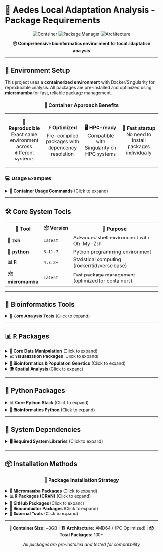 # 🦟 Aedes Local Adaptation Analysis - Package Requirements

<div align="center">

![Container](https://img.shields.io/badge/Environment-Containerized-orange?style=for-the-badge&logo=docker)
![Package Manager](https://img.shields.io/badge/Package%20Manager-micromamba-green?style=for-the-badge&logo=anaconda)
![Architecture](https://img.shields.io/badge/Architecture-AMD64%20HPC-blue?style=for-the-badge&logo=linux)

**📦 Comprehensive bioinformatics environment for local adaptation analysis**

</div>

---

## 🐳 **Environment Setup**

This project uses a **containerized environment** with Docker/Singularity for reproducible analysis. All packages are pre-installed and optimized using **micromamba** for fast, reliable package management.

<div align="center">

### 🎯 **Container Approach Benefits**

<table>
<tr>
<td align="center" width="25%">

**🔄 Reproducible**
<br>
Exact same environment across different systems

</td>
<td align="center" width="25%">

**⚡ Optimized**
<br>
Pre-compiled packages with dependency resolution

</td>
<td align="center" width="25%">

**🖥️ HPC-ready**
<br>
Compatible with Singularity on HPC systems

</td>
<td align="center" width="25%">

**🚀 Fast startup**
<br>
No need to install packages individually

</td>
</tr>
</table>

</div>

### 💻 **Usage Examples**

<details>
<summary><b>🐳 Container Usage Commands</b> (Click to expand)</summary>

```zsh
# Docker
docker run -it ghcr.io/cosmelab/aedes-local-adaptation:latest

# Singularity (HPC) - Interactive shell
singularity exec aedes-local-adaptation.sif zsh
```

### 💾 **Cache Management for HPC**

Before pulling containers on HPC systems, set up proper cache management:

```zsh
# Check quota first
check_quota home

# Use temporary cache to avoid quota issues
mkdir -p ./singularity_temp_cache
export SINGULARITY_CACHEDIR=$PWD/singularity_temp_cache

# Pull container
singularity pull aedes-local-adaptation.sif docker://ghcr.io/cosmelab/aedes-local-adaptation:latest

# Clean up
rm -rf ./singularity_temp_cache
unset SINGULARITY_CACHEDIR
```

</details>

---

## 🛠️ **Core System Tools**

<table>
<tr>
<th width="20%">🔧 Tool</th>
<th width="20%">📦 Version</th>
<th width="60%">🎯 Purpose</th>
</tr>
<tr>
<td><b>🐚 zsh</b></td>
<td><code>Latest</code></td>
<td>Advanced shell environment with Oh-My-Zsh</td>
</tr>
<tr>
<td><b>🐍 python</b></td>
<td><code>3.11.7</code></td>
<td>Python programming environment</td>
</tr>
<tr>
<td><b>📊 R</b></td>
<td><code>4.3.2+</code></td>
<td>Statistical computing (rocker/tidyverse base)</td>
</tr>
<tr>
<td><b>📦 micromamba</b></td>
<td><code>Latest</code></td>
<td>Fast package management (optimized for containers)</td>
</tr>
</table>

---

## 🧬 **Bioinformatics Tools**

<details>
<summary><b>🔬 Core Analysis Tools</b> (Click to expand)</summary>

<table>
<tr>
<th width="25%">🔧 Tool</th>
<th width="75%">🎯 Purpose</th>
</tr>
<tr>
<td><b>🧮 PLINK2</b></td>
<td>Genotype data manipulation and population genetics analysis</td>
</tr>
<tr>
<td><b>📊 bcftools</b></td>
<td>VCF file manipulation and variant calling</td>
</tr>
<tr>
<td><b>🏗️ fastStructure</b></td>
<td>Population structure analysis</td>
</tr>
<tr>
<td><b>🌍 Admixture</b></td>
<td>Ancestry analysis and admixture proportions</td>
</tr>
<tr>
<td><b>🌳 IQ-TREE</b></td>
<td>Phylogenetic analysis and tree construction</td>
</tr>
<tr>
<td><b>🔄 BA3-SNPs</b></td>
<td>Migration analysis and gene flow estimation</td>
</tr>
<tr>
<td><b>🎯 SamBada</b></td>
<td>Local adaptation analysis and environmental association</td>
</tr>
</table>

</details>

---

## 📊 **R Packages**

<details>
<summary><b>🔧 Core Data Manipulation</b> (Click to expand)</summary>

<table>
<tr>
<td width="50%">

**📋 Data Processing**
- `tidyverse` - Data science toolkit
- `data.table` - Fast data manipulation
- `here` - File path management
- `dplyr` - Data manipulation grammar
- `readr` - Data import/export
- `purrr` - Functional programming
- `stringr` - String manipulation

</td>
<td width="50%">

**🔍 Additional Tools**
- `forcats` - Factor handling
- `lubridate` - Date/time manipulation
- `janitor` - Data cleaning
- `broom` - Statistical model tidying
- `knitr` - Dynamic report generation
- `rmarkdown` - R Markdown documents

</td>
</tr>
</table>

</details>

<details>
<summary><b>📈 Visualization Packages</b> (Click to expand)</summary>

<table>
<tr>
<td width="50%">

**🎨 Core Visualization**
- `ggplot2` - Grammar of graphics
- `scales` - Scale functions for ggplot2
- `ggrepel` - Non-overlapping text labels
- `ggtext` - Rich text rendering
- `ggvenn` - Venn diagrams
- `ggstatsplot` - Statistical plots
- `ggforce` - Extended ggplot2 functionality
- `ggpattern` - Pattern fills

</td>
<td width="50%">

**🎯 Specialized Plots**
- `scatterpie` - Scatter pie charts
- `RColorBrewer` - Color palettes
- `extrafont` - Font management
- `flextable` - Table formatting
- `officer` - Office document creation
- `Cairo` - Graphics device
- `ggspatial` - Spatial visualization

</td>
</tr>
</table>

</details>

<details>
<summary><b>🧬 Bioinformatics & Population Genetics</b> (Click to expand)</summary>

<table>
<tr>
<td width="50%">

**🧬 Core Bioinformatics**
- `vcfR` - VCF file handling
- `adegenet` - Population genetics
- `dartR` - Genomic analysis
- `Biostrings` - DNA/RNA sequence analysis
- `SNPRelate` - SNP analysis
- `biomaRt` - Biomart database access

</td>
<td width="50%">

**🌍 Population Genetics**
- `OutFLANK` - Outlier detection
- `pcadapt` - PCA-based adaptation detection
- `R.SamBada` - Environmental association
- `LEA` - Landscape genomics
- `qvalue` - Multiple testing correction
- `pegas` - Population genetics analysis
- `ape` - Phylogenetic analysis
- `genetics` - Genetic data analysis

</td>
</tr>
</table>

</details>

<details>
<summary><b>🌍 Spatial Analysis</b> (Click to expand)</summary>

<table>
<tr>
<td width="50%">

**🗺️ Spatial Data**
- `raster` - Raster data analysis
- `sf` - Simple features for R
- `rgdal` - Geospatial data abstraction
- `geosphere` - Spherical geometry
- `fields` - Spatial statistics

</td>
<td width="50%">

**🌐 Mapping & Visualization**
- `rnaturalearth` - Natural Earth data
- `rnaturalearthdata` - Natural Earth datasets
- `ggspatial` - Spatial ggplot2 extensions
- `contextily` - Contextual map tiles

</td>
</tr>
</table>

</details>

---

## 🐍 **Python Packages**

<details>
<summary><b>📊 Core Python Stack</b> (Click to expand)</summary>

<table>
<tr>
<td width="50%">

**🔢 Scientific Computing**
- `numpy` - Numerical computing
- `scipy` - Scientific computing
- `pandas` - Data manipulation
- `scikit-learn` - Machine learning
- `scikit-allel` - Population genetics
- `networkx` - Network analysis

</td>
<td width="50%">

**📈 Visualization**
- `matplotlib` - Plotting library
- `seaborn` - Statistical visualization
- `plotly` - Interactive plots
- `bokeh` - Web-based visualization
- `altair` - Declarative visualization
- `holoviews` - Data visualization

</td>
</tr>
</table>

</details>

<details>
<summary><b>🧬 Bioinformatics Python</b> (Click to expand)</summary>

<table>
<tr>
<td width="50%">

**🧬 Genomics Tools**
- `pysam` - SAM/BAM file processing
- `biopython` - Bioinformatics utilities
- `cyvcf2` - Fast VCF parsing
- `pyfaidx` - FASTA file indexing

</td>
<td width="50%">

**🌍 Geospatial Analysis**
- `geopandas` - Geospatial data analysis
- `fiona` - Vector data I/O
- `rasterio` - Raster data I/O
- `pyproj` - Cartographic projections
- `shapely` - Geometric operations
- `folium` - Interactive maps
- `earthpy` - Earth science data

</td>
</tr>
</table>

</details>

---

## 🔧 **System Dependencies**

<details>
<summary><b>🖥️ Required System Libraries</b> (Click to expand)</summary>

<table>
<tr>
<td width="50%">

**🌍 Geospatial Libraries**
- `GDAL` - Geospatial data abstraction
- `PROJ` - Coordinate reference systems
- `GEOS` - Geometry engine
- `SQLite3` - Database support

</td>
<td width="50%">

**🛠️ Development Tools**
- `GCC7` - C++ compiler (SamBada)
- `GSL` - GNU Scientific Library
- `libcurl4-openssl-dev` - HTTP library
- `libssl-dev` - SSL/TLS library
- `libxml2-dev` - XML parsing

</td>
</tr>
</table>

</details>

---

## 📦 **Installation Methods**

<div align="center">

### 🎯 **Package Installation Strategy**

</div>

<details>
<summary><b>🐍 Micromamba Packages</b> (Click to expand)</summary>

Most packages are installed via **micromamba** from conda-forge and bioconda channels for optimal performance and dependency resolution.

**Advantages:**
- ⚡ Faster than conda
- 🔧 Better dependency resolution
- 🐳 Container-optimized
- 🔄 Reproducible environments

</details>

<details>
<summary><b>📊 R Packages (CRAN)</b> (Click to expand)</summary>

Additional R packages installed via `install.packages()`:

```r
# Core packages
install.packages(c("data.table", "tidyverse", "qqman", "qqplotr",
                   "reticulate", "broom", "readxl", "writexl"))

# Bioinformatics packages
install.packages(c("pegas", "ape", "phangorn", "vcfR", "genetics"))

# Visualization packages
install.packages(c("ggrepel", "ggtext", "ggvenn", "ggstatsplot",
                   "RColorBrewer", "Cairo"))
```

</details>

<details>
<summary><b>🐙 GitHub Packages</b> (Click to expand)</summary>

Specialized packages installed via devtools/remotes:

<table>
<tr>
<th width="40%">📦 Package</th>
<th width="60%">🔗 GitHub Repository</th>
</tr>
<tr>
<td><b>R.SamBada</b></td>
<td><code>SolangeD/R.SamBada</code></td>
</tr>
<tr>
<td><b>gdalUtils</b></td>
<td><code>gearslaboratory/gdalUtils</code></td>
</tr>
<tr>
<td><b>lostruct</b></td>
<td><code>petrelharp/local_pca/lostruct</code></td>
</tr>
<tr>
<td><b>TESS3_encho_sen</b></td>
<td><code>eriqande/TESS3_encho_sen</code></td>
</tr>
<tr>
<td><b>admixtools</b></td>
<td><code>uqrmaie1/admixtools</code></td>
</tr>
<tr>
<td><b>lfmm</b></td>
<td><code>bcm-uga/lfmm</code></td>
</tr>
<tr>
<td><b>LEA</b></td>
<td><code>bcm-uga/LEA</code></td>
</tr>
</table>

</details>

<details>
<summary><b>🧬 Bioconductor Packages</b> (Click to expand)</summary>

Specialized bioinformatics packages:

```r
# Install BiocManager
install.packages("BiocManager")

# Install Bioconductor packages
BiocManager::install(c("SNPRelate", "biomaRt", "LEA",
                       "AnnotationDbi", "VariantAnnotation",
                       "Biostrings"))
```

</details>

<details>
<summary><b>🔧 External Tools</b> (Click to expand)</summary>

<table>
<tr>
<th width="30%">🛠️ Tool</th>
<th width="70%">📥 Installation Method</th>
</tr>
<tr>
<td><b>SamBada</b></td>
<td>Via R.SamBada package (automated)</td>
</tr>
<tr>
<td><b>AdmixTools</b></td>
<td>Compiled from source</td>
</tr>
<tr>
<td><b>BayeScan</b></td>
<td>Binary download</td>
</tr>
<tr>
<td><b>GEMMA</b></td>
<td>Binary download</td>
</tr>
<tr>
<td><b>BayesAss3-SNPs</b></td>
<td>Binary download</td>
</tr>
<tr>
<td><b>BA3-SNPS-autotune</b></td>
<td>Python script</td>
</tr>
</table>

</details>

---

<div align="center">

**🐳 Container Size:** ~3GB | **🏗️ Architecture:** AMD64 (HPC Optimized) | **📦 Total Packages:** 100+

*All packages are pre-installed and tested for compatibility*

</div>
